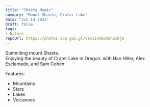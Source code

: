 ```yaml
---
title: "Shasta Magic"
summary: "Mount Shasta, Crater Lake"
date: "Jul 14 2023"
draft: false
tags:
- Nature
repoUrl: https://photos.app.goo.gl/VavJ1nABvmDnZxKj8
---
```


Summiting mount Shasta.  
Enjoying the beauty of Crater Lake in Oregon.
with Han Hiller, Alex Esclamado, and Sam Cohen

Features:
- Mountains
- Stars
- Lakes
- Volcanoes
